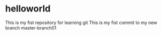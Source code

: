 # helloworld
This is my fist repository for learning git
This is my fist commit to my new branch master-branch01
